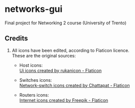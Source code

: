 # networks-gui
Final project for Networking 2 course (University of Trento)


## Credits
1. All icons have been edited, according to Flaticon licence.\
These are the original sources:

    - Host icons:\
    [Ui icons created by rukanicon - Flaticon](https://www.flaticon.com/free-icons/ui)


    - Switches icons:\
    [Network-switch icons created by Chattapat - Flaticon](https://www.flaticon.com/free-icons/network-switch)


    - Routers icons:\
    [Internet icons created by Freepik - Flaticon](https://www.flaticon.com/free-icons/internet)

